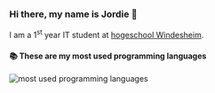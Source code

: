 ### Hi there, my name is Jordie 👋
I am a 1<sup>st</sup> year IT student at [hogeschool Windesheim](https://www.windesheim.nl/).

#### 📚 These are my most used programming languages
![most used programming languages](https://github-readme-stats.vercel.app/api/top-langs/?username=jord1e&layout=compact&langs_count=6&hide_border=false&hide_title=true&theme=solairzed_light")


<!--
<a>
  <img align="center" src="https://github-readme-stats.vercel.app/api?username=jord1e&show_icons=true&count_private=true&hide_rank=true&hide_title=true"/>
</a>
![jordieh's Github stats](https://github-readme-stats.vercel.app/api?username=jordieh&show_icons=true&count_private=true&hide_rank=true)

![Top Languages](https://github-readme-stats.vercel.app/api/top-langs/?username=j0rdie&theme=dark&hide_border=0)
-->
